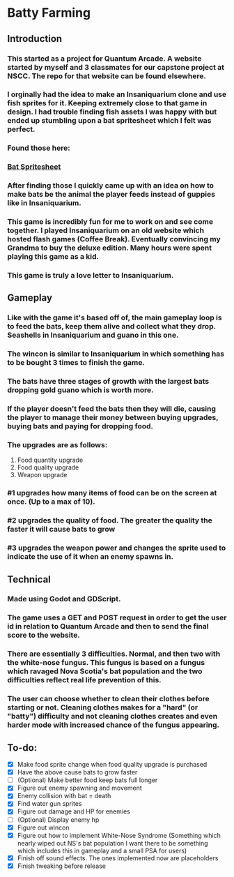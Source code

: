 # Batty Farming
## Introduction
### This started as a project for Quantum Arcade. A website started by myself and 3 classmates for our capstone project at NSCC. The repo for that website can be found elsewhere.
### I orginally had the idea to make an Insaniquarium clone and use fish sprites for it. Keeping extremely close to that game in design. I had trouble finding fish assets I was happy with but ended up stumbling upon a bat spritesheet which I felt was perfect. 
### Found those here: 
### [Bat Spritesheet](https://opengameart.org/content/lpc-monsters)
### After finding those I quickly came up with an idea on how to make bats be the animal the player feeds instead of guppies like in Insaniquarium.
### This game is incredibly fun for me to work on and see come together. I played Insaniquarium on an old website which hosted flash games (Coffee Break). Eventually convincing my Grandma to buy the deluxe edition. Many hours were spent playing this game as a kid. 
### This game is truly a love letter to Insaniquarium.
## Gameplay
### Like with the game it's based off of, the main gameplay loop is to feed the bats, keep them alive and collect what they drop. Seashells in Insaniquarium and guano in this one.
### The wincon is similar to Insaniquarium in which something has to be bought 3 times to finish the game.
### The bats have three stages of growth with the largest bats dropping gold guano which is worth more. 
### If the player doesn't feed the bats then they will die, causing the player to manage their money between buying upgrades, buying bats and paying for dropping food. 
### The upgrades are as follows:
1. Food quantity upgrade
2. Food quality upgrade
3. Weapon upgrade
### #1 upgrades how many items of food can be on the screen at once. (Up to a max of 10). 
### #2 upgrades the quality of food. The greater the quality the faster it will cause bats to grow
### #3 upgrades the weapon power and changes the sprite used to indicate the use of it when an enemy spawns in. 
## Technical 
### Made using Godot and GDScript.
### The game uses a GET and POST request in order to get the user id in relation to Quantum Arcade and then to send the final score to the website.
### There are essentially 3 difficulties. Normal, and then two with the white-nose fungus. This fungus is based on a fungus which ravaged Nova Scotia's bat population and the two difficulties reflect real life prevention of this.
### The user can choose whether to clean their clothes before starting or not. Cleaning clothes makes for a "hard" (or "batty") difficulty and not cleaning clothes creates and even harder mode with increased chance of the fungus appearing.  
## To-do:
- [x] Make food sprite change when food quality upgrade is purchased
- [x] Have the above cause bats to grow faster
- [ ] \(Optional) Make better food keep bats full longer
- [x] Figure out enemy spawning and movement
- [x] Enemy collision with bat = death
- [x] Find water gun sprites
- [x] Figure out damage and HP for enemies
- [ ] \(Optional) Display enemy hp
- [x] Figure out wincon
- [x] Figure out how to implement White-Nose Syndrome (Something which nearly wiped out NS's bat population I want there to be something which includes this in gameplay and a small PSA for users)
- [x] Finish off sound effects. The ones implemented now are placeholders
- [x] Finish tweaking before release
